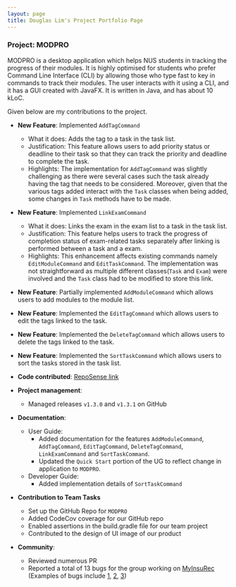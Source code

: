 ```yaml
---
layout: page
title: Douglas Lim's Project Portfolio Page
---
```


### Project: MODPRO

MODPRO is a desktop application which helps NUS students in tracking the progress of their modules. It is highly optimised for students who prefer Command Line Interface (CLI) by allowing those who type fast to key in commands to track their modules. The user interacts with it using a CLI, and it has a GUI created with JavaFX. It is written in Java, and has about 10 kLoC.

Given below are my contributions to the project.

* **New Feature**:  Implemented `AddTagCommand`
    * What it does: Adds the tag to a task in the task list.
    * Justification: This feature allows users to add priority status or deadline to their task so
      that they can track the priority and deadline to complete the task.
    * Highlights: The implementation for `AddTagCommand` was slightly challenging  as there were several cases
      such the task already having the tag that needs to be considered. Moreover, given that the various tags added
      interact with the `Task` classes when being added, some changes in `Task` methods have to be made.


* **New Feature**: Implemented `LinkExamCommand`
    * What it does: Links the exam in the exam list to a task in the task list.
    * Justification: This feature helps users to track the progress of completion status of exam-related tasks separately
      after linking is performed between a task and a exam.
    * Highlights: This enhancement affects existing commands namely `EditModuleCommand` and `EditTaskCommand`. The
      implementation was not straightforward as multiple different classes(`Task` and `Exam`) were involved and the
      `Task` class had to be modified to store this link.


* **New Feature**: Partially implemented `AddModuleCommand` which allows users to add modules to the module list.


* **New Feature**: Implemented the `EditTagCommand` which allows users to edit the tags linked to the task.


* **New Feature**: Implemented the `DeleteTagCommand` which allows users to delete the tags linked to the task.


* **New Feature**: Implemented the `SortTaskCommand` which allows users to sort the tasks stored in the task list.


* **Code contributed**: [RepoSense link](https://nus-cs2103-ay2223s1.github.io/tp-dashboard/?search=dlimyy)


* **Project management**:
    * Managed releases `v1.3.0` and `v1.3.1` on GitHub

* **Documentation**:
    * User Guide:
        * Added documentation for the features `AddModuleCommand`, `AddTagCommand`, `EditTagCommand`, `DeleteTagCommand`,
          `LinkExamCommand` and `SortTaskCommand`.
        * Updated the `Quick Start` portion of the UG to reflect change in application to `MODPRO`.
    * Developer Guide:
        * Added implementation details of `SortTaskCommand`

* **Contribution to Team Tasks**
    * Set up the GitHub Repo for `MODPRO`
    * Added CodeCov coverage for our GitHub repo
    * Enabled assertions in the build.gradle file for our team project
    * Contributed to the design of UI image of our product

* **Community**:
    * Reviewed numerous PR
    * Reported a total of 13 bugs for the group working on [MyInsuRec](https://github.com/AY2223S1-CS2103T-W16-4/tp)
      (Examples of bugs include [1](https://github.com/dlimyy/ped/issues/13), [2](https://github.com/dlimyy/ped/issues/12),
      [3](https://github.com/dlimyy/ped/issues/10))

